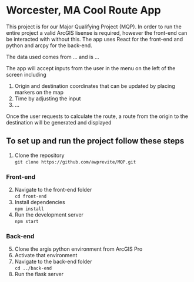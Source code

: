 # Worcester, MA Cool Route App
This project is for our Major Qualifying Project (MQP). In order to run the entire project a valid ArcGIS lisense is required, however the front-end can be interacted with without this.
The app uses React for the front-end and python and arcpy for the back-end. 

The data used comes from ... and is ...

The app will accept inputs from the user in the menu on the left of the screen including  
1. Origin and destination coordinates that can be updated by placing markers on the map  
2. Time by adjusting the input  
3. ...  

Once the user requests to calculate the route, a route from the origin to the destination will be generated and displayed  

## To set up and run the project follow these steps
1. Clone the repository  
`git clone https://github.com/awprevite/MQP.git`

### Front-end
2. Navigate to the front-end folder  
`cd front-end`  
3. Install dependencies  
`npm install`
4. Run the development server  
`npm start`

### Back-end
5. Clone the argis python environment from ArcGIS Pro  
6. Activate that environment  
7. Navigate to the back-end folder  
`cd ../back-end`  
8. Run the flask server  